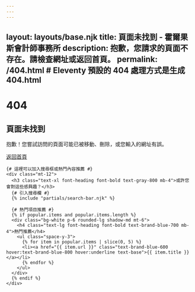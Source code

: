 ```yaml
---
---
---
```

layout: layouts/base.njk
title: 頁面未找到 - 霍爾果斯會計師事務所
description: 抱歉，您請求的頁面不存在。請檢查網址或返回首頁。
permalink: /404.html # Eleventy 預設的 404 處理方式是生成 404.html
---

<main class="container mx-auto px-4 py-16 md:py-24 text-center">
  <div class="max-w-2xl mx-auto">
    <h1 class="text-6xl md:text-8xl font-heading font-extrabold text-brand-blue-700 mb-6">404</h1>
    <h2 class="text-3xl md:text-4xl font-heading font-bold text-gray-800 mb-4">頁面未找到</h2>
    <p class="text-lg md:text-xl text-gray-700 leading-relaxed mb-8">
      抱歉！您嘗試訪問的頁面可能已被移動、刪除，或您輸入的網址有誤。
    </p>
    <a href="/" class="inline-block bg-brand-blue-700 hover:bg-brand-blue-800 text-white font-bold py-3 px-6 rounded-lg transition duration-200 shadow-md hover:shadow-lg">
      返回首頁
    </a>

    {# 這裡可以加入搜尋框或熱門內容推薦 #}
    <div class="mt-12">
      <h3 class="text-xl font-heading font-bold text-gray-800 mb-4">或許您會對這些感興趣？</h3>
      {# 引入搜尋欄 #}
      {% include "partials/search-bar.njk" %}
      
      {# 熱門項目推薦 #}
      {% if popular.items and popular.items.length %}
      <div class="bg-white p-6 rounded-lg shadow-md mt-6">
        <h4 class="text-lg font-heading font-bold text-brand-blue-700 mb-4">熱門推薦</h4>
        <ul class="space-y-3">
          {% for item in popular.items | slice(0, 5) %}
          <li><a href="{{ item.url }}" class="text-brand-blue-600 hover:text-brand-blue-800 hover:underline text-base">{{ item.title }}</a></li>
          {% endfor %}
        </ul>
      </div>
      {% endif %}
    </div>
  </div>
</main>